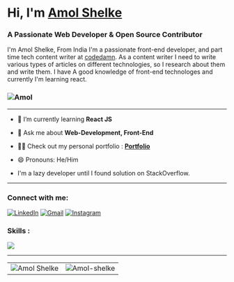 <h1 align="left">Hi, I'm <a href="https://www.linkedin.com/in/amol-shelke-627813220/" target="_blank"> Amol Shelke </a></h1>
<h3 align="left">A Passionate Web Developer & Open Source Contributor</h3>
<p>I'm Amol Shelke, From India I'm a passionate front-end developer, and part time tech content writer at <a href="https://codedamn.com" target="_blank">codedamn</a>. As a content writer I need to write various types of articles on different technologies, so I research about them and write them.
I have A good knowledge of front-end technologes and currently I'm learning react.
</p>


<h3 align="left"> <img src="https://komarev.com/ghpvc/?username=AmolShelke2" alt="Amol" /> </h3>
<hr>

- 🌱 I’m currently learning **React JS**

- 💬 Ask me about **Web-Development, Front-End**

- 👨‍💻 Check out my personal portfolio : **<a href="https://amolshelke.vercel.app/" target="_blank">Portfolio</a>**

- 😄 Pronouns: He/Him

- I'm a lazy developer until I found solution on StackOverflow.


<hr></hr>
<h3 align="left">Connect with me:</h3>
<div align="left">
  <a href="https://www.linkedin.com/in/amol-shelke-627813220/"><img alt="LinkedIn" src="https://img.shields.io/badge/linkedin-%230077B5.svg?style=for-the-badge&logo=linkedin&logoColor=white"/></a>
  <a href="mailto:shelkeamol897@gmail.com"><img alt="Gmail" src="https://img.shields.io/badge/Gmail-D14836?style=for-the-badge&logo=gmail&logoColor=white"/></a>
  <a href="https://instagram.com/_amol_.pvt"><img alt="Instagram" src="https://img.shields.io/badge/Instagram-2CA5E0?style=for-the-badge&logo=telegram&logoColor=white" /></a>
</div>

<h3 align="left">Skills :</h3>
  <img align="center" src="https://skillicons.dev/icons?i=html,css,sass,ts,tailwind,js,react,git,github,vscode" />

<hr>
<table>
  <tr>
    <td><img src="https://github-readme-stats.vercel.app/api?username=AmolShelke2&show_icons=true&theme=dark&locale=en" alt="Amol Shelke" /></td>
    <td><img src="https://github-readme-stats.vercel.app/api/top-langs?username=AmolShelke2&show_icons=true&theme=dark&locale=en&layout=compact" alt="Amol-shelke" /></td>
  </tr>
</table>
